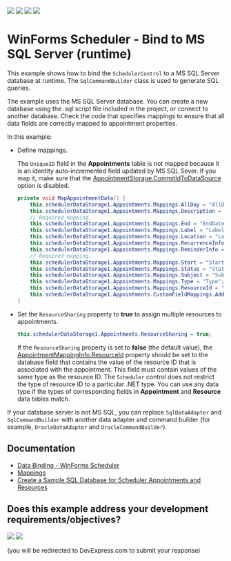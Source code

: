 <!-- default badges list -->
![](https://img.shields.io/endpoint?url=https://codecentral.devexpress.com/api/v1/VersionRange/128633804/18.1.3%2B)
[![](https://img.shields.io/badge/Open_in_DevExpress_Support_Center-FF7200?style=flat-square&logo=DevExpress&logoColor=white)](https://supportcenter.devexpress.com/ticket/details/E551)
[![](https://img.shields.io/badge/📖_How_to_use_DevExpress_Examples-e9f6fc?style=flat-square)](https://docs.devexpress.com/GeneralInformation/403183)
[![](https://img.shields.io/badge/💬_Leave_Feedback-feecdd?style=flat-square)](#does-this-example-address-your-development-requirementsobjectives)
<!-- default badges end -->
# WinForms Scheduler - Bind to MS SQL Server (runtime)

This example shows how to bind the `SchedulerControl` to a MS SQL Server database at runtime. The `SqlCommandBuilder` class is used to generate SQL queries.

The example uses the MS SQL Server database. You can create a new database using the *.sql* script file included in the project, or connect to another database. Check the code that specifies mappings to ensure that all data fields are correctly mapped to appointment properties.

In this example:

* Define mappings.
  
  The `UniqueID` field in the **Appointments** table is not mapped because it is an identity auto-incremented field updated by MS SQL Sever. If you map it, make sure that the [AppointmentStorage.CommitIdToDataSource](https://docs.devexpress.com/WindowsForms/DevExpress.XtraScheduler.AppointmentStorage.CommitIdToDataSource) option is disabled.
  
  ```csharp
  private void MapAppointmentData() {
      this.schedulerDataStorage1.Appointments.Mappings.AllDay = "AllDay";
      this.schedulerDataStorage1.Appointments.Mappings.Description = "Description";
      // Required mapping.
      this.schedulerDataStorage1.Appointments.Mappings.End = "EndDate";
      this.schedulerDataStorage1.Appointments.Mappings.Label = "Label";
      this.schedulerDataStorage1.Appointments.Mappings.Location = "Location";
      this.schedulerDataStorage1.Appointments.Mappings.RecurrenceInfo = "RecurrenceInfo";
      this.schedulerDataStorage1.Appointments.Mappings.ReminderInfo = "ReminderInfo";
      // Required mapping.
      this.schedulerDataStorage1.Appointments.Mappings.Start = "StartDate";
      this.schedulerDataStorage1.Appointments.Mappings.Status = "Status";
      this.schedulerDataStorage1.Appointments.Mappings.Subject = "Subject";
      this.schedulerDataStorage1.Appointments.Mappings.Type = "Type";
      this.schedulerDataStorage1.Appointments.Mappings.ResourceId = "ResourceIDs";
      this.schedulerDataStorage1.Appointments.CustomFieldMappings.Add(new AppointmentCustomFieldMapping("MyNote", "CustomField1"));
  }
  ```
* Set the `ResourceSharing` property to **true** to assign multiple resources to appointments.
  
  ```csharp
  this.schedulerDataStorage1.Appointments.ResourceSharing = true;
  ```
  
  If the `ResourceSharing` property is set to **false** (the default value), the [AppointmentMappingInfo.ResourceId](https://docs.devexpress.com/CoreLibraries/DevExpress.XtraScheduler.AppointmentMappingInfo.ResourceId) property should be set to the database field that contains the value of the resource ID that is associated with the appointment. This field must contain values of the same type as the resource ID. The `Scheduler` control does not restrict the type of resource ID to a particular .NET type. You can use any data type if the types of corresponding fields in **Appointment** and **Resource** data tables match.

If your database server is not MS SQL, you can replace `SqlDataAdapter` and `SqlCommandBuilder` with another data adapter and command builder (for example, `OracleDataAdapter` and `OracleCommandBuilder`).


## Documentation

* [Data Binding - WinForms Scheduler](https://docs.devexpress.com/WindowsForms/8386/controls-and-libraries/scheduler/data-binding)
* [Mappings](https://docs.devexpress.com/WindowsForms/15468/controls-and-libraries/scheduler/data-binding/mappings)
* [Create a Sample SQL Database for Scheduler Appointments and Resources](https://docs.devexpress.com/WindowsForms/9605/controls-and-libraries/scheduler/data-binding/data-sources/microsoft-sql-server)
<!-- feedback -->
## Does this example address your development requirements/objectives?

[<img src="https://www.devexpress.com/support/examples/i/yes-button.svg"/>](https://www.devexpress.com/support/examples/survey.xml?utm_source=github&utm_campaign=winforms-scheduler-bind-to-ms-sql-server&~~~was_helpful=yes) [<img src="https://www.devexpress.com/support/examples/i/no-button.svg"/>](https://www.devexpress.com/support/examples/survey.xml?utm_source=github&utm_campaign=winforms-scheduler-bind-to-ms-sql-server&~~~was_helpful=no)

(you will be redirected to DevExpress.com to submit your response)
<!-- feedback end -->
